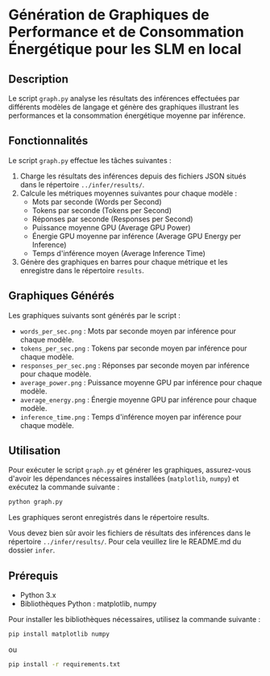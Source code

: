 # Génération de Graphiques de Performance et de Consommation Énergétique pour les SLM en local

## Description

Le script `graph.py` analyse les résultats des inférences effectuées par différents modèles de langage et génère des graphiques illustrant les performances et la consommation énergétique moyenne par inférence.

## Fonctionnalités

Le script `graph.py` effectue les tâches suivantes :

1. Charge les résultats des inférences depuis des fichiers JSON situés dans le répertoire `../infer/results/`.
2. Calcule les métriques moyennes suivantes pour chaque modèle :
   - Mots par seconde (Words per Second)
   - Tokens par seconde (Tokens per Second)
   - Réponses par seconde (Responses per Second)
   - Puissance moyenne GPU (Average GPU Power)
   - Énergie GPU moyenne par inférence (Average GPU Energy per Inference)
   - Temps d'inférence moyen (Average Inference Time)
3. Génère des graphiques en barres pour chaque métrique et les enregistre dans le répertoire `results`.

## Graphiques Générés

Les graphiques suivants sont générés par le script :

- `words_per_sec.png` : Mots par seconde moyen par inférence pour chaque modèle.
- `tokens_per_sec.png` : Tokens par seconde moyen par inférence pour chaque modèle.
- `responses_per_sec.png` : Réponses par seconde moyen par inférence pour chaque modèle.
- `average_power.png` : Puissance moyenne GPU par inférence pour chaque modèle.
- `average_energy.png` : Énergie moyenne GPU par inférence pour chaque modèle.
- `inference_time.png` : Temps d'inférence moyen par inférence pour chaque modèle.

## Utilisation

Pour exécuter le script `graph.py` et générer les graphiques, assurez-vous d'avoir les dépendances nécessaires installées (`matplotlib`, `numpy`) et exécutez la commande suivante :

```sh
python graph.py
```

Les graphiques seront enregistrés dans le répertoire results.

Vous devez bien sûr avoir les fichiers de résultats des inférences dans le répertoire `../infer/results/`. Pour cela veuillez lire le README.md du dossier `infer`.

## Prérequis
- Python 3.x
- Bibliothèques Python : matplotlib, numpy

Pour installer les bibliothèques nécessaires, utilisez la commande suivante :
```sh
pip install matplotlib numpy
```

ou

```sh
pip install -r requirements.txt
```